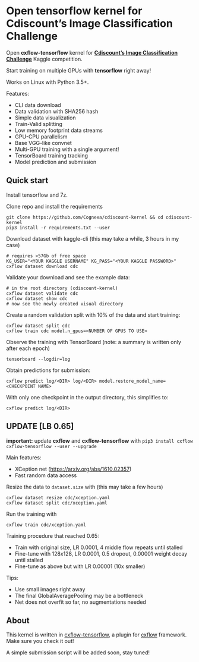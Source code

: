 # Open tensorflow kernel for Cdiscount’s Image Classification Challenge
Open **cxflow-tensorflow** kernel for [**Cdiscount’s Image Classification Challenge**](https://www.kaggle.com/c/cdiscount-image-classification-challenge) Kaggle competition.

Start training on multiple GPUs with **tensorflow** right away!

Works on Linux with Python 3.5+.

Features:
- CLI data download
- Data validation with SHA256 hash
- Simple data visualization
- Train-Valid splitting
- Low memory footprint data streams
- GPU-CPU parallelism
- Base VGG-like convnet
- Multi-GPU training with a single argument!
- TensorBoard training tracking
- Model prediction and submission

## Quick start
Install tensorflow and 7z.

Clone repo and install the requirements
```
git clone https://github.com/Cognexa/cdiscount-kernel && cd cdiscount-kernel
pip3 install -r requirements.txt --user
```

Download dataset with kaggle-cli (this may take a while, 3 hours in my case)
```
# requires >57Gb of free space
KG_USER="<YOUR KAGGLE USERNAME" KG_PASS="<YOUR KAGGLE PASSWORD>" cxflow dataset download cdc
```

Validate your download and see the example data:
```
# in the root directory (cdiscount-kernel)
cxflow dataset validate cdc
cxflow dataset show cdc
# now see the newly created visual directory
```

Create a random validation split with 10% of the data and start training:
```
cxflow dataset split cdc
cxflow train cdc model.n_gpus=<NUMBER OF GPUS TO USE>
```

Observe the training with TensorBoard (note: a summary is written only after each epoch)
```
tensorboard --logdir=log
```

Obtain predictions for submission:
```
cxflow predict log/<DIR> log/<DIR> model.restore_model_name=<CHECKPOINT NAME>
```

With only one checkpoint in the output directory, this simplifies to:
```
cxflow predict log/<DIR>
```

## UPDATE [LB 0.65]
**important:** update **cxflow** and **cxflow-tensorflow** with `pip3 install cxflow cxflow-tensorflow --user --upgrade`

Main features:
- XCeption net (https://arxiv.org/abs/1610.02357)
- Fast random data access

Resize the data to `dataset.size` with (this may take a few hours)
```
cxflow dataset resize cdc/xception.yaml
cxflow dataset split cdc/xception.yaml
```

Run the training with
```
cxflow train cdc/xception.yaml
```

Training procedure that reached 0.65:
- Train with original size, LR 0.0001, 4 middle flow repeats until stalled
- Fine-tune with 128x128, LR 0.0001, 0.5 dropout, 0.00001 weight decay until stalled
- Fine-tune as above but with LR 0.00001 (10x smaller)

Tips:
- Use small images right away
- The final GlobalAveragePooling may be a bottleneck
- Net does not overfit so far, no augmentations needed

## About
This kernel is written in [cxflow-tensorflow](https://github.com/Cognexa/cxflow-tensorflow), a plugin for [cxflow](https://github.com/Cognexa/cxflow) framework. Make sure you check it out!

A simple submission script will be added soon, stay tuned!
